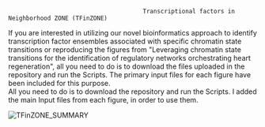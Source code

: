                                           Transcriptional factors in Neighborhood ZONE (TFinZONE)
If you are interested in utilizing our novel bioinformatics approach to identify transcription factor ensembles associated with specific chromatin state transitions or reproducing the figures from "Leveraging chromatin state transitions for the identification of regulatory networks orchestrating heart regeneration", all you need to do is to download the files uploaded in the repository and run the Scripts. The primary input files for each figure have been included for this purpose.<br />
All you need to do is to download the repository and run the Scripts. I added the main Input files from each figure, in order to use them.

![TFinZONE_SUMMARY](https://github.com/jcorder316/01TFinZONE/assets/48988005/023c5f8a-2846-472e-aa13-4e6e9a419543)
